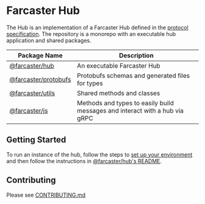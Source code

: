 # Farcaster Hub

The Hub is an implementation of a Farcaster Hub defined in the [protocol specification](https://github.com/farcasterxyz/protocol). The repository is a monorepo with an executable hub application and shared packages.

| Package Name                                 | Description                                                                 |
| -------------------------------------------- | --------------------------------------------------------------------------- |
| [@farcaster/hub](/apps/hub)                  | An executable Farcaster Hub                                                 |
| [@farcaster/protobufs](/packages/protobufs/) | Protobufs schemas and generated files for types                             |
| [@farcaster/utils](/packages/utils/)         | Shared methods and classes                                                  |
| [@farcaster/js](/packages/js)                | Methods and types to easily build messages and interact with a hub via gRPC |

## Getting Started

To run an instance of the hub, follow the steps to [set up your environment](CONTRIBUTING.md#2-setting-up-your-development-environment) and then follow the instructions in [@farcaster/hub's README](/apps/hub/README.md).

## Contributing

Please see [CONTRIBUTING.md](./CONTRIBUTING.md)
